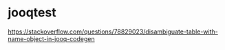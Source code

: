 # jooqtest

https://stackoverflow.com/questions/78829023/disambiguate-table-with-name-object-in-jooq-codegen
